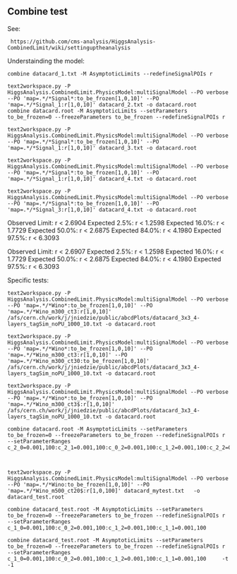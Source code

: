 Combine test
----

See: 

     https://github.com/cms-analysis/HiggsAnalysis-CombinedLimit/wiki/settinguptheanalysis
     
     
Understainding the model:

    combine datacard_1.txt -M AsymptoticLimits --redefineSignalPOIs r

    text2workspace.py -P HiggsAnalysis.CombinedLimit.PhysicsModel:multiSignalModel --PO verbose --PO 'map=.*/*Signal*:to_be_frozen[1,0,10]' --PO 'map=.*/*Signal_1:r[1,0,10]' datacard_2.txt -o datacard.root
    combine datacard.root -M AsymptoticLimits --setParameters to_be_frozen=0 --freezeParameters to_be_frozen --redefineSignalPOIs r

    text2workspace.py -P HiggsAnalysis.CombinedLimit.PhysicsModel:multiSignalModel --PO verbose --PO 'map=.*/*Signal*:to_be_frozen[1,0,10]' --PO 'map=.*/*Signal_1:r[1,0,10]' datacard_3.txt -o datacard.root
    
    text2workspace.py -P HiggsAnalysis.CombinedLimit.PhysicsModel:multiSignalModel --PO verbose --PO 'map=.*/*Signal*:to_be_frozen[1,0,10]' --PO 'map=.*/*Signal_1:r[1,0,10]' datacard_4.txt -o datacard.root
    
    text2workspace.py -P HiggsAnalysis.CombinedLimit.PhysicsModel:multiSignalModel --PO verbose --PO 'map=.*/*Signal*:to_be_frozen[1,0,10]' --PO 'map=.*/*Signal_3:r[1,0,10]' datacard_4.txt -o datacard.root
    
    
    
Observed Limit: r < 2.6904
Expected  2.5%: r < 1.2598
Expected 16.0%: r < 1.7729
Expected 50.0%: r < 2.6875
Expected 84.0%: r < 4.1980
Expected 97.5%: r < 6.3093
    
    
Observed Limit: r < 2.6907
Expected  2.5%: r < 1.2598
Expected 16.0%: r < 1.7729
Expected 50.0%: r < 2.6875
Expected 84.0%: r < 4.1980
Expected 97.5%: r < 6.3093


Specific tests:

    text2workspace.py -P HiggsAnalysis.CombinedLimit.PhysicsModel:multiSignalModel --PO verbose --PO 'map=.*/*Wino*:to_be_frozen[1,0,10]' --PO 'map=.*/*Wino_m300_ct3:r[1,0,10]'  /afs/cern.ch/work/j/jniedzie/public/abcdPlots/datacard_3x3_4-layers_tagSim_noPU_1000_10.txt -o datacard.root

    text2workspace.py -P HiggsAnalysis.CombinedLimit.PhysicsModel:multiSignalModel --PO verbose --PO 'map=.*/*Wino*:to_be_frozen[1,0,10]' --PO 'map=.*/*Wino_m300_ct3:r[1,0,10]' --PO 'map=.*/*Wino_m300_ct30:to_be_frozen[1,0,10]' /afs/cern.ch/work/j/jniedzie/public/abcdPlots/datacard_3x3_4-layers_tagSim_noPU_1000_10.txt -o datacard.root

    text2workspace.py -P HiggsAnalysis.CombinedLimit.PhysicsModel:multiSignalModel --PO verbose --PO 'map=.*/*Wino*:to_be_frozen[1,0,10]' --PO 'map=.*/*Wino_m300_ct3$:r[1,0,10]' /afs/cern.ch/work/j/jniedzie/public/abcdPlots/datacard_3x3_4-layers_tagSim_noPU_1000_10.txt -o datacard.root

    combine datacard.root -M AsymptoticLimits --setParameters to_be_frozen=0 --freezeParameters to_be_frozen --redefineSignalPOIs r --setParameterRanges c_2_0=0.001,100:c_2_1=0.001,100:c_0_2=0.001,100:c_1_2=0.001,100:c_2_2=0.001,100

    
    
    text2workspace.py -P HiggsAnalysis.CombinedLimit.PhysicsModel:multiSignalModel --PO verbose --PO 'map=.*/*Wino:to_be_frozen[1,0,10]' --PO 'map=.*/*Wino_m500_ct20$:r[1,0,100]' datacard_mytest.txt   -o datacard_test.root
    
    combine datacard_test.root -M AsymptoticLimits --setParameters to_be_frozen=0 --freezeParameters to_be_frozen --redefineSignalPOIs r --setParameterRanges c_1_0=0.001,100:c_0_2=0.001,100:c_1_2=0.001,100:c_1_1=0.001,100

    combine datacard_test.root -M AsymptoticLimits --setParameters to_be_frozen=0 --freezeParameters to_be_frozen --redefineSignalPOIs r --setParameterRanges c_1_0=0.001,100:c_0_2=0.001,100:c_1_2=0.001,100:c_1_1=0.001,100     -t -1
    
    

    

